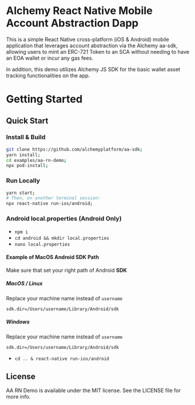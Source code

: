 # Alchemy React Native Mobile Account Abstraction Dapp

This is a simple React Native cross-platform (iOS & Android) mobile application that leverages account abstraction via the Alchemy aa-sdk, allowing users to mint an ERC-721 Token to an SCA without needing to have an EOA wallet or incur any gas fees.

In addition, this demo utilizes Alchemy JS SDK for the basic wallet asset tracking functionalities on the app.

# Getting Started

## Quick Start

### Install & Build

```sh
git clone https://github.com/alchemyplatform/aa-sdk;
yarn install;
cd examples/aa-rn-demo;
npx pod-install;
```

### Run Locally

```sh
yarn start;
# Then, on another terminal session:
npx react-native run-ios/android;
```

### Android local.properties (Android Only)

- `npm i`
- `cd android && mkdir local.properties`
- `nano local.properties`

#### Example of MacOS Android SDK Path

Make sure that set your right path of Android **SDK**

##### MacOS / Linux

Replace your machine name instead of `username`

```
sdk.dir=/Users/username/Library/Android/sdk
```

##### Windows

Replace your machine name instead of `username`

```
sdk.dir=/Users/username/Library/Android/sdk
```

- `cd .. & react-native run-ios/android`

## License

AA RN Demo is available under the MIT license. See the LICENSE file for more info.
